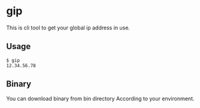 # gip
This is cli tool to get your global ip address in use.

## Usage
```
$ gip
12.34.56.78
```
## Binary
You can download binary from bin directory According to your environment.
